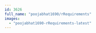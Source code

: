 ```yaml
---
id: 3626
full_name: "poojabhat1690/rRequirements"
images: 
  - "poojabhat1690-rRequirements-latest"
---
```

